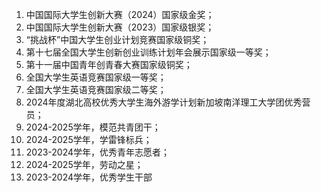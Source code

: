 1. 中国国际大学生创新大赛（2024）国家级金奖；
2. 中国国际大学生创新大赛（2023）国家级银奖；
3. “挑战杯”中国大学生创业计划竞赛国家级铜奖；
4. 第十七届全国大学生创新创业训练计划年会展示国家级一等奖；
5. 第十一届中国青年创青春大赛国家级铜奖；
6. 全国大学生英语竞赛国家级一等奖；
7. 全国大学生英语竞赛国家级二等奖；
8. 2024年度湖北高校优秀大学生海外游学计划新加坡南洋理工大学团优秀营员；
9. 2024-2025学年，模范共青团干；
10. 2024-2025学年，学雷锋标兵；
11. 2023-2024学年，优秀青年志愿者；
12. 2024-2025学年，劳动之星；
13. 2023-2024学年，优秀学生干部